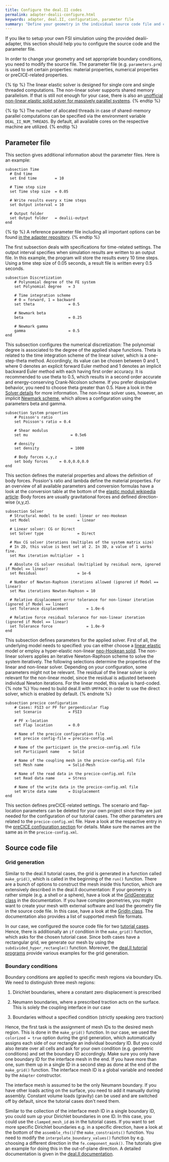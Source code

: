 ```yaml
---
title: Configure the deal.II codes
permalink: adapter-dealii-configure.html
keywords: adapter, deal.II, configuration, parameter file
summary: "Define your geometry in the individual source code file and case specific parameters (e.g. coupling parameters) in the respective parameter file (*.prm)"
---
```


If you like to setup your own FSI simulation using the provided dealii-adapter, this section should help you to configure the source code and the parameter file.

In order to change your geometry and set appropriate boundary conditions, you need to modify the source file. The parameter file (e.g. `parameters.prm`) is used to set certain properties: material properties, numerical properties or preCICE-related properties.

{% tip %}
The linear elastic solver is designed for single core and single threaded computations. The non-linear solver supports shared memory parallelism. If that is still not enough for your case, there is also an [unofficial non-linear elastic solid solver for massively parallel systems](https://github.com/DavidSCN/matrix-free-dealii-precice).
{% endtip %}

{% tip %}
The number of allocated threads in case of shared-memory parallel computations can be specified via the environment variable `DEAL_II_NUM_THREADS`. By default, all available cores on the respective machine are utilized.
{% endtip %}

## Parameter file

This section gives additional information about the parameter files. Here is an example:

```text
subsection Time
  # End time
  set End time        = 10

  # Time step size
  set Time step size  = 0.05

  # Write results every x time steps
  set Output interval = 10

  # Output folder
  set Output folder   = dealii-output
end
```

{% tip %}
A reference parameter file including all important options can be found [in the adapter repository](https://github.com/precice/dealii-adapter/blob/master/parameters.prm).
{% endtip %}

The first subsection deals with specifications for time-related settings. The output interval specifies when simulation results are written to an output file. In this example, the program will store the results every 10 time steps. Using a time step size of 0.05 seconds, a result file is written every 0.5 seconds.

```text
subsection Discretization
    # Polynomial degree of the FE system
    set Polynomial degree   = 3

    # Time integration scheme
    # 0 = forward, 1 = backward
    set theta               = 0.5

    # Newmark beta
    beta                    = 0.25

    # Newmark gamma
    gamma                   = 0.5
end
```

This subsection configures the numerical discretization: The polynomial degree is associated to the degree of the applied shape functions.
Theta is related to the time integration scheme of the linear solver, which is a one-step-theta method. Accordingly, its value can be chosen between 0 and 1, where 0 denotes an explicit forward Euler method and 1 denotes an implicit backward Euler method with each having first order accuracy. It is recommended to use theta to 0.5, which results in a second order accurate and energy-conserving Crank-Nicolson scheme. If you prefer dissipative behavior, you need to choose theta greater than 0.5. Have a look in the [Solver details](adapter-dealii-solver-details.html) for more information.
The non-linear solver uses, however, an implicit [Newmark scheme](https://en.wikipedia.org/wiki/Newmark-beta_method), which allows a configuration using the parameters beta and gamma.

```text
subsection System properties
    # Poisson's ratio
    set Poisson's ratio = 0.4

    # Shear modulus
    set mu                   = 0.5e6

    # density
    set density              = 1000

    # Body forces x,y,z
    set body forces     = 0.0,0.0,0.0
end
```

This section defines the material properties and allows the definition of body forces. Possion's ratio and lambda define the material properties. For an overview of all available parameters and conversion formulas have a look at the conversion table at the bottom of the [elastic moduli wikipedia article](https://en.wikipedia.org/wiki/Elastic_modulus):
Body forces are usually gravitational forces and defined direction-wise (x,y,z).

```text
subsection Solver
  # Structural model to be used: linear or neo-Hookean
  set Model                     = linear

  # Linear solver: CG or Direct
  set Solver type               = Direct

  # Max CG solver iterations (multiples of the system matrix size)
  # In 2D, this value is best set at 2. In 3D, a value of 1 works fine.
  set Max iteration multiplier  = 1

  # Absolute CG solver residual (multiplied by residual norm, ignored if Model == linear)
  set Residual                  = 1e-6

  # Number of Newton-Raphson iterations allowed (ignored if Model == linear)
  set Max iterations Newton-Raphson = 10

  # Relative displacement error tolerance for non-linear iteration (ignored if Model == linear)
  set Tolerance displacement        = 1.0e-6

  # Relative force residual tolerance for non-linear iteration (ignored if Model == linear)
  set Tolerance force               = 1.0e-9
end
```

This subsection defines parameters for the applied solver. First of all, the underlying model needs to specified: you can either choose a [linear elastic](https://en.wikipedia.org/wiki/Linear_elasticity) model or employ a hyper-elastic non-linear [neo-Hookean solid](https://en.wikipedia.org/wiki/Neo-Hookean_solid). The non-linear solvers applies an iterative Newton-Raphson scheme to solve the system iteratively. The following selections determine the properties of the linear and non-linear solver. Depending on your configuration, some parameters might not be relevant. The residual of the linear solver is only relevant for the non-linear model, since the residual is adjusted between individual Newton iterations. For the linear model, this value is hard-coded.
{% note %}
You need to build deal.II with `UMFPACK` in order to use the direct solver, which is enabled by default.
{% endnote %}

```text
subsection precice configuration
    # Cases: FSI3 or PF for perpendicular flap
    set Scenario            = FSI3

    # PF x-location
    set Flap location       = 0.0

    # Name of the precice configuration file
    set precice config-file = precice-config.xml

    # Name of the participant in the precice-config.xml file
    set Participant name    = Solid

    # Name of the coupling mesh in the precice-config.xml file
    set Mesh name           = Solid-Mesh

    # Name of the read data in the precice-config.xml file
    set Read data name      = Stress

    # Name of the write data in the precice-config.xml file
    set Write data name     = Displacement
end
```

This section defines preCICE-related settings. The scenario and flap-location parameters can be deleted for your own project since they are just needed for the configuration of our tutorial cases. The other parameters are related to the `precice-config.xml` file. Have a look at the respective entry in the [preCICE configuration section](configuration-overview.html) for details. Make sure the names are the same as in the `precice-config.xml`.

## Source code file

### Grid generation

Similar to the deal.II tutorial cases, the grid is generated in a function called `make_grid()`, which is called in the beginning of the `run()` function. There are a bunch of options to construct the mesh inside this function, which are extensively described in the deal.II documentation: If your geometry is rather simple (e.g. a shell or a sphere), have a look at the [GridGenerator class](https://www.dealii.org/developer/doxygen/deal.II/namespaceGridGenerator.html) in the documentation. If you have complex geometries, you might want to create your mesh with external software and load the geometry file in the source code file. In this case, have a look at the [GridIn class](https://www.dealii.org/developer/doxygen/deal.II/classGridIn.html). The documentation also provides a list of supported mesh file formats.

In our case, we configured the source code file for two [tutorial cases](tutorials.html). Hence, there is additionally an `if` condition in the `make_grid()` function, which asks for the chosen tutorial case. Since both cases have a rectangular grid, we generate our mesh by using the `subdivided_hyper_rectangle()` function. Moreover, the [deal.II tutorial programs](https://www.dealii.org/developer/doxygen/deal.II/Tutorial.html) provide various examples for the grid generation.

### Boundary conditions

Boundary conditions are applied to specific mesh regions via boundary IDs. We need to distinguish three mesh regions:

1. Dirichlet boundaries, where a constant zero displacement is prescribed

2. Neumann boundaries, where a prescribed traction acts on the surface. This is solely the coupling interface in our case

3. Boundaries without a specified condition (strictly speaking zero traction)

Hence, the first task is the assignment of mesh IDs to the desired mesh region. This is done in the `make_grid()` function. In our case, we used the `colorized = true` option during the grid generation, which automatically assigns each side of our rectangle an individual boundary ID. But you could also iterate over all cells and ask for your own condition (e.g. geometric conditions) and set the boundary ID accordingly. Make sure you only have one boundary ID for the interface mesh in the end. If you have more than one, sum them up in a single ID in a second step as done at the end of the `make_grid()` function. The interface mesh ID is a global variable and needed by the `Adapter` constructor.

The interface mesh is assumed to be the only Neumann boundary. If you have other loads acting on the surface, you need to add it manually during assembly. Constant volume loads (gravity) can be used and are switched off by default, since the tutorial cases don't need them.

Similar to the collection of the interface mesh ID in a single boundary ID, you could sum up your Dirichlet boundaries in one ID. In this case, you could use the `clamped_mesh_id` as in the tutorial cases. If you want to set more specific Dirichlet boundaries e.g. in a specific direction, have a look at the bottom of the `assemble_rhs()`/ the `make_constraints()` function. You need to modify the `interpolate_boundary_values()` function by e.g. choosing a different direction in the `fe.component_mask()`. The tutorials give an example for doing this in the out-of-plane direction. A detailed documentation is given in the [deal.II documentation](https://www.dealii.org/developer/doxygen/deal.II/namespaceVectorTools.html#a9f3e3ae1396811f998cc35f94cbaa926).

